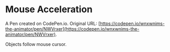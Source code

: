 # Mouse Acceleration

A Pen created on CodePen.io. Original URL: [https://codepen.io/wnxwnims-the-animator/pen/NWVrxer](https://codepen.io/wnxwnims-the-animator/pen/NWVrxer).

Objects follow mouse cursor.